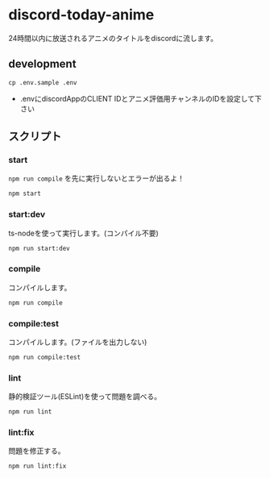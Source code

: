# discord-today-anime

24時間以内に放送されるアニメのタイトルをdiscordに流します。

## development

```
cp .env.sample .env
```

- .envにdiscordAppのCLIENT IDとアニメ評価用チャンネルのIDを設定して下さい

## スクリプト

### start

`npm run compile` を先に実行しないとエラーが出るよ！

```bash
npm start
```

### start:dev

ts-nodeを使って実行します。(コンパイル不要)

```bash
npm run start:dev
```

### compile

コンパイルします。

```bash
npm run compile
```

### compile:test

コンパイルします。(ファイルを出力しない)

```bash
npm run compile:test
```

### lint

静的検証ツール(ESLint)を使って問題を調べる。

```bash
npm run lint
```

### lint:fix

問題を修正する。

```bash
npm run lint:fix
```
